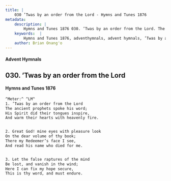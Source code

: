 ```yaml
---
title: |
    030 ’Twas by an order from the Lord - Hymns and Tunes 1876
metadata:
    description: |
        Hymns and Tunes 1876 030. ’Twas by an order from the Lord. The ancient prophets spoke his word; His Spirit did their tongues inspire, And warm their hearts with heavenly fire. 
    keywords:  |
        Hymns and Tunes 1876, adventhymnals, advent hymnals, ’Twas by an order from the Lord, The ancient prophets spoke his word;, 
    author: Brian Onang'o
---
```


#### Advent Hymnals
## 030. ’Twas by an order from the Lord
####  Hymns and Tunes 1876

```txt
^Meter:^ ^LM^
1. ’Twas by an order from the Lord
The ancient prophets spoke his word;
His Spirit did their tongues inspire,
And warm their hearts with heavenly fire.


2. Great God! mine eyes with pleasure look
On the dear volume of thy book;
There my Redeemer’s face I see,
And read his name who died for me.


3. Let the false raptures of the mind
Be lost, and vanish in the wind;
Here I can fix my hope secure,
This is thy word, and must endure.
```